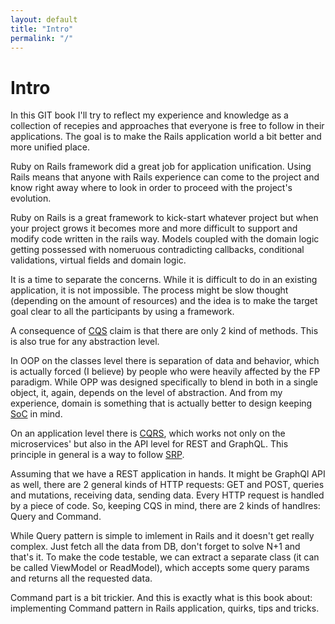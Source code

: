 ```yaml
---
layout: default
title: "Intro"
permalink: "/"
---
```


# Intro

In this GIT book I'll try to reflect my experience and knowledge as a collection of recepies and approaches that everyone is free to follow in their applications. The goal is to make the Rails application world a bit better and more unified place.

Ruby on Rails framework did a great job for application unification. Using Rails means that anyone with Rails experience can come to the project and know right away where to look in order to proceed with the project's evolution.

Ruby on Rails is a great framework to kick-start whatever project but when your project grows it becomes more and more difficult to support and modify code written in the rails way. Models coupled with the domain logic getting possessed with nomeruous contradicting callbacks, conditional validations, virtual fields and domain logic.

It is a time to separate the concerns. While it is difficult to do in an existing application, it is not impossible. The process might be slow thought (depending on the amount of resources) and the idea is to make the target goal clear to all the participants by using a framework.

A consequence of [CQS](https://en.wikipedia.org/wiki/Command%E2%80%93query_separation) claim is that there are only 2 kind of methods. This is also true for any abstraction level.

In OOP on the classes level there is separation of data and behavior, which is actually forced (I believe) by people who were heavily affected by the FP paradigm. While OPP was designed specifically to blend in both in a single object, it, again, depends on the level of abstraction. And from my experience, domain is something that is actually better to design keeping [SoC](https://en.wikipedia.org/wiki/Separation_of_concerns) in mind.

On an application level there is [CQRS](https://microservices.io/patterns/data/cqrs.html), which works not only on the microservices' but also in the API level for REST and GraphQL. This principle in general is a way to follow [SRP](https://en.wikipedia.org/wiki/Single-responsibility_principle).

Assuming that we have a REST application in hands. It might be GraphQl API as well, there are 2 general kinds of HTTP requests: GET and POST, queries and mutations, receiving data, sending data. Every HTTP request is handled by a piece of code. So, keeping CQS in mind, there are 2 kinds of handlres: Query and Command.

While Query pattern is simple to imlement in Rails and it doesn't get really complex. Just fetch all the data from DB, don't forget to solve N+1 and that's it. To make the code testable, we can extract a separate class (it can be called ViewModel or ReadModel), which accepts some query params and returns all the requested data.

Command part is a bit trickier. And this is exactly what is this book about: implementing Command pattern in Rails application, quirks, tips and tricks.
